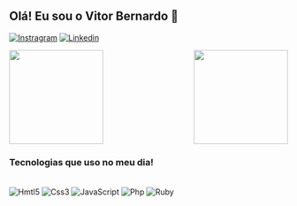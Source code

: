 ## Olá! Eu sou o Vitor Bernardo 👋

[![Instragram](https://img.shields.io/badge/Instagram-E4405F?style=for-the-badge&logo=instagram&logoColor=white)](https://www.instagram.com/vbernado/)
[![Linkedin](https://img.shields.io/badge/LinkedIn-0077B5?style=for-the-badge&logo=linkedin&logoColor=white)](https://www.linkedin.com/in/vitor-bernardo-89073b247/)

<div>
   <img  height="170em" src="https://github-readme-stats.vercel.app/api?username=LuigiGF&show_icons=true&theme=blueberry&include_all_commits=true&count_private=true"/>
   <img height="170em" align="right" src="https://github-readme-stats.vercel.app/api/top-langs/?username=VitorBernado&layout=compact&langs_count=16&theme=blueberry"/>
</div>

### Tecnologias que uso no meu dia!

<div style="display": inline-block><br>
  <img align="center" alt="Hmtl5" src="https://img.shields.io/badge/HTML5-E34F26?style=for-the-badge&logo=html5&logoColor=white">
  <img align="center" alt="Css3" src="https://img.shields.io/badge/CSS3-1572B6?style=for-the-badge&logo=css3&logoColor=white">
  <img align="center" alt="JavaScript" src="https://img.shields.io/badge/JavaScript-F7DF1E?style=for-the-badge&logo=javascript&logoColor=black">
  <img align="center" alt="Php" src="https://img.shields.io/badge/PHP-777BB4?style=for-the-badge&logo=php&logoColor=white">
  <img align="center" alt="Ruby" src="https://img.shields.io/badge/Ruby-CC342D?style=for-the-badge&logo=ruby&logoColor=white">
</div>
